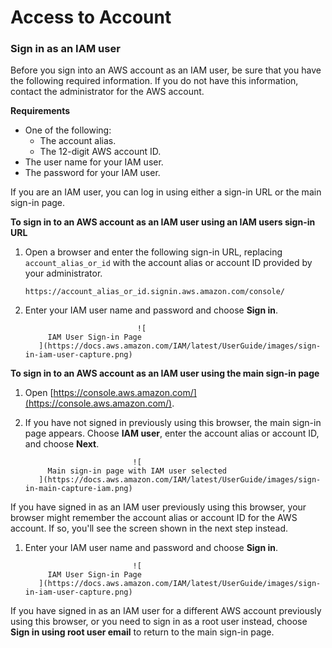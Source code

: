 # Access to Account

### Sign in as an IAM user <a id="user-sign-in-page"></a>

Before you sign into an AWS account as an IAM user, be sure that you have the following required information. If you do not have this information, contact the administrator for the AWS account.

**Requirements**

* One of the following:
  * The account alias.
  * The 12-digit AWS account ID.
* The user name for your IAM user.
* The password for your IAM user.

If you are an IAM user, you can log in using either a sign-in URL or the main sign-in page.

**To sign in to an AWS account as an IAM user using an IAM users sign-in URL**

1. Open a browser and enter the following sign-in URL, replacing `account_alias_or_id` with the account alias or account ID provided by your administrator.

   ```text
   https://account_alias_or_id.signin.aws.amazon.com/console/
   ```

2. Enter your IAM user name and password and choose **Sign in**.

                                ![
            IAM User Sign-in Page
          ](https://docs.aws.amazon.com/IAM/latest/UserGuide/images/sign-in-iam-user-capture.png)

**To sign in to an AWS account as an IAM user using the main sign-in page**

1. Open [https://console.aws.amazon.com/](https://console.aws.amazon.com/).
2. If you have not signed in previously using this browser, the main sign-in page appears. Choose **IAM user**, enter the account alias or account ID, and choose **Next**.

                               ![
            Main sign-in page with IAM user selected
          ](https://docs.aws.amazon.com/IAM/latest/UserGuide/images/sign-in-main-capture-iam.png)

If you have signed in as an IAM user previously using this browser, your browser might remember the account alias or account ID for the AWS account. If so, you'll see the screen shown in the next step instead.

1. Enter your IAM user name and password and choose **Sign in**.

                               ![
            IAM User Sign-in Page
          ](https://docs.aws.amazon.com/IAM/latest/UserGuide/images/sign-in-iam-user-capture.png)

If you have signed in as an IAM user for a different AWS account previously using this browser, or you need to sign in as a root user instead, choose **Sign in using root user email** to return to the main sign-in page.

